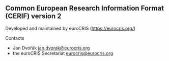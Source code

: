 ## Common European Research Information Format (CERIF) version 2

Developed and maintained by euroCRIS (https://eurocris.org/) 

Contacts

* Jan Dvořák <jan.dvorak@eurocris.org>
* the euroCRIS Secretariat <eurocris@eurocris.org>
